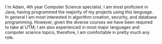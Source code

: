 I'm Adam, 4th year Computer Science specialist. 
I am most proficient in Java, having programmed the majority of my projects using this language.
In general I am most interested in algorithm creation, security, and database programming. 
However, given the diverse courses we have been required to take at UTM; I am also experienced in most major languages and computer science topics, therefore, I am comfortable in pretty much any role.
